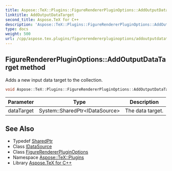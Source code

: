 ```yaml
---
title: Aspose::TeX::Plugins::FigureRendererPluginOptions::AddOutputDataTarget method
linktitle: AddOutputDataTarget
second_title: Aspose.TeX for C++
description: 'Aspose::TeX::Plugins::FigureRendererPluginOptions::AddOutputDataTarget method. Adds a new input data target to the collection in C++.'
type: docs
weight: 500
url: /cpp/aspose.tex.plugins/figurerendererpluginoptions/addoutputdatatarget/
---
```

## FigureRendererPluginOptions::AddOutputDataTarget method


Adds a new input data target to the collection.

```cpp
void Aspose::TeX::Plugins::FigureRendererPluginOptions::AddOutputDataTarget(System::SharedPtr<IDataSource> dataTarget) override
```


| Parameter | Type | Description |
| --- | --- | --- |
| dataTarget | System::SharedPtr\<IDataSource\> | The data target. |

## See Also

* Typedef [SharedPtr](../../../system/sharedptr/)
* Class [IDataSource](../../idatasource/)
* Class [FigureRendererPluginOptions](../)
* Namespace [Aspose::TeX::Plugins](../../)
* Library [Aspose.TeX for C++](../../../)
